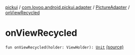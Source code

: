 [pickui](../../index.md) / [com.lovoo.android.pickui.adapter](../index.md) / [PictureAdapter](index.md) / [onViewRecycled](./on-view-recycled.md)

# onViewRecycled

`fun onViewRecycled(holder: ViewHolder): `[`Unit`](https://kotlinlang.org/api/latest/jvm/stdlib/kotlin/-unit/index.html) [(source)](https://github.com/lovoo/android-pickpic/blob/master/pickui/src/main/kotlin/com/lovoo/android/pickui/adapter/PictureAdapter.kt#L61)